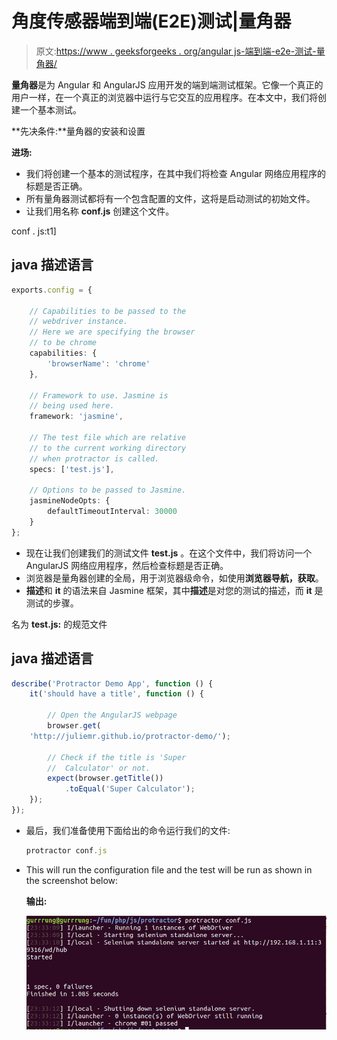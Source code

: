 # 角度传感器端到端(E2E)测试|量角器

> 原文:[https://www . geeksforgeeks . org/angular js-端到端-e2e-测试-量角器/](https://www.geeksforgeeks.org/angularjs-end-to-end-e2e-testing-protractor/)

**量角器**是为 Angular 和 AngularJS 应用开发的端到端测试框架。它像一个真正的用户一样，在一个真正的浏览器中运行与它交互的应用程序。在本文中，我们将创建一个基本测试。

**先决条件:**量角器的安装和设置

**进场:**

*   我们将创建一个基本的测试程序，在其中我们将检查 Angular 网络应用程序的标题是否正确。
*   所有量角器测试都将有一个包含配置的文件，这将是启动测试的初始文件。
*   让我们用名称 **conf.js** 创建这个文件。

conf . js:t1]

## java 描述语言

```ts
exports.config = {

    // Capabilities to be passed to the 
    // webdriver instance.
    // Here we are specifying the browser
    // to be chrome
    capabilities: {
        'browserName': 'chrome'
    },

    // Framework to use. Jasmine is
    // being used here.
    framework: 'jasmine',

    // The test file which are relative
    // to the current working directory
    // when protractor is called.
    specs: ['test.js'],

    // Options to be passed to Jasmine.
    jasmineNodeOpts: {
        defaultTimeoutInterval: 30000
    }
};
```

*   现在让我们创建我们的测试文件 **test.js** 。在这个文件中，我们将访问一个 AngularJS 网络应用程序，然后检查标题是否正确。
*   浏览器是量角器创建的全局，用于浏览器级命令，如使用**浏览器导航，获取**。
*   **描述**和 **it** 的语法来自 Jasmine 框架，其中**描述**是对您的测试的描述，而 **it** 是测试的步骤。

名为 **test.js:** 的规范文件

## java 描述语言

```ts
describe('Protractor Demo App', function () {
    it('should have a title', function () {

        // Open the AngularJS webpage
        browser.get(
    'http://juliemr.github.io/protractor-demo/');

        // Check if the title is 'Super
        //  Calculator' or not.
        expect(browser.getTitle())
            .toEqual('Super Calculator');
    });
});
```

*   最后，我们准备使用下面给出的命令运行我们的文件:

    ```ts
    protractor conf.js
    ```

*   This will run the configuration file and the test will be run as shown in the screenshot below:

    **输出:**

    ![](img/e6345836bbfa473829416b1105e551b7.png)
